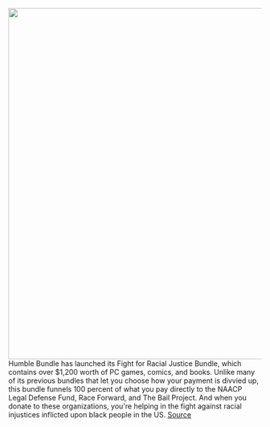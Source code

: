 <img src='https://cdn.vox-cdn.com/thumbor/9zne1PsRK3d7keD0CpK31sG9DGQ=/0x0:2480x1395/1200x800/filters:focal(1368x498:1764x894)/cdn.vox-cdn.com/uploads/chorus_image/image/66942160/neocab.0.png' width='700px' /><br/>
Humble Bundle has launched its Fight for Racial Justice Bundle, which contains over $1,200 worth of PC games, comics, and books. Unlike many of its previous bundles that let you choose how your payment is divvied up, this bundle funnels 100 percent of what you pay directly to the NAACP Legal Defense Fund, Race Forward, and The Bail Project. And when you donate to these organizations, you're helping in the fight against racial injustices inflicted upon black people in the US.
<a href='https://www.theverge.com/2020/6/16/21292010/humble-bundle-fight-for-racial-justice-bundle-baba-is-you-bioshock-spelunky-charity-donation'> Source <a/>